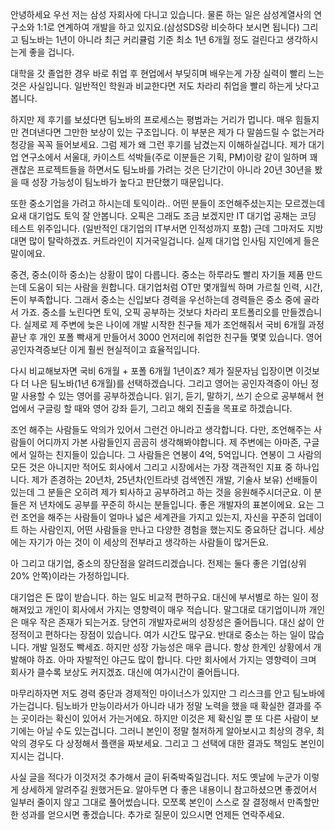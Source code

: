 안녕하세요 우선 저는 삼성 자회사에 다니고 있습니다. 물론 하는 일은 삼성계열사의 연구소와 1:1로 연계하여 개발을 하고 있지요.(삼성SDS랑 비슷하다 보시면 됩니다) 그리고 팀노바는 1년이 아니라 최근 커리큘럼 기준 최소 1년 6개월 정도 걸린다고 생각하시는게 좋을 겁니다.

대학을 갓 졸업한 경우 바로 취업 후 현업에서 부딪히며 배우는게 가장 실력이 빨리 느는 것은 사실입니다. 일반적인 학원과 비교한다면 저도 차라리 취업을 빨리 하는게 낫다고 봅니다. 

하지만 제 후기를 보셨다면 팀노바의 프로세스는 평범과는 거리가 멉니다. 매우 힘들지만 견뎌낸다면 그만한 보상이 있는 구조입니다. 이 부분은 제가 다 말씀드릴 수 없는거라 청강을 꼭꼭 들어보세요. 그럼 제가 왜 그런 후기를 남겼는지 이해하실겁니다. 제가 대기업 연구소에서 서울대, 카이스트 석박들(주로 이분들은 기획, PM)이랑 같이 일하며 꽤 괜찮은 프로젝트들을 하면서도 팀노바를 가려는 것은 단기간이 아니라 20년 30년을 봤을 때 성장 가능성이 팀노바가 높다고 판단했기 때문입니다. 

또한 중소기업을 가려고 하시는데 토익이라.. 어떤 분들이 조언해주셨는지는 모르겠는데 요새 대기업도 토익 잘 안봅니다. 오픽은 그래도 조금 보겠지만 IT 대기업 공채는 코딩 테스트 위주입니다. (일반적인 대기업의 IT부서면 인적성까지 포함) 근데 그마저도 지방대면 많이 탈락하겠죠. 커트라인이 지거국일겁니다. 실제 대기업 인사팀 지인에게 들은 말이에요. 

중견, 중소(이하 중소)는 상황이 많이 다릅니다. 중소는 하루라도 빨리 자기들 제품 만드는데 도움이 되는 사람을 원합니다. 대기업처럼 OT만 몇개월씩 하며 가르칠 인력, 시간, 돈이 부족합니다. 그래서 중소는 신입보다 경력을 우선하는데 경력들은 중소 중에 골라서 가죠. 중소를 노린다면 토익, 오픽 공부하는 것보다 차라리 포트폴리오를 만들겠습니다. 실제로 제 주변에 늦은 나이에 개발 시작한 친구들 제가 조언해줘서 국비 6개월 과정 끝난 후 개인 포폴 빡새게 만들어서 3000 언저리에 취업한 친구들 몇몇 있습니다. 영어 공인자격증보단 이게 훨씬 현실적이고 효율적입니다. 

다시 비교해보자면 국비 6개월 + 포폴 6개월 1년이죠? 제가 질문자님 입장이면 이것보다 더 나은 팀노바(1년 6개월)를 선택하겠습니다. 그리고 영어는 공인자격증이 아닌 정말 사용할 수 있는 영어를 공부하겠습니다. 읽기, 듣기, 말하기, 쓰기 순으로 공부해서 현업에서 구글링 할 때와 영어 강좌 듣기, 그리고 해외 진출을 목표로 하겠습니다.

조언 해주는 사람들도 악의가 있어서 그런건 아니라고 생각합니다. 다만, 조언해주는 사람들이 어디까지 가본 사람들인지 곰곰히 생각해봐야합니다. 제 주변에는 아마존, 구글에서 일하는 친지들이 있습니다. 그 사람들은 연봉이 4억, 5억입니다. 연봉이 그 사람의 모든 것은 아니지만 적어도 회사에서 그리고 시장에서는 가장 객관적인 지표 중 하나입니다. 제가 존경하는 20년차, 25년차(인트라넷 검색엔진 개발, 기술사 보유) 선배들이 있는데 그 분들은 오히려 제가 퇴사하고 공부하려고 하는 것을 응원해주시더군요. 이 분들은 저 년차에도 공부를 꾸준히 하시는 분들입니다. 좋은 개발자의 표본이에요. 요는 그런 조언을 해주는 사람들이 얼마나 넓은 세계관을 가지고 있는지, 자신을 꾸준히 업데이트 하는 사람인지, 어떤 사람들을 만나고 다양한 경험을 했는지도 중요하단 겁니다. 세상에는 자기가 아는 것이 이 세상의 전부라고 생각하는 사람들이 많거든요.

아 그리고 대기업, 중소의 장단점을 알려드리겠습니다. 전제는 둘다 좋은 기업(상위 20% 안쪽)이라는 가정하입니다. 

대기업은 돈 많이 받습니다. 하는 일도 비교적 편하구요. 대신에 부서별로 하는 일이 정해져있고 개인이 회사에서 가지는 영향력이 매우 적습니다. 말그대로 대기업이니까 개인은 매우 작은 존재가 되는거죠. 당연히 개발자로써의 성장성은 줄어듭니다. 대신 삶이 안정적이고 편하다는 장점이 있습니다. 여가 시간도 많구요. 반대로 중소는 하는 일이 많습니다. 개발 일정도 빡세죠. 하지만 성장 가능성은 매우 큽니다. 항상 한계인 상황에서 개발해야 하죠. 아마 자발적인 야근도 많이 합니다. 다만 회사에서 가지는 영향력이 크며 회사가 클수록 보상도 커지겠죠. 대신에 여가시간이 줄어듭니다.

마무리하자면 저도 경력 중단과 경제적인 마이너스가 있지만 그 리스크를 안고 팀노바에 가는겁니다. 팀노바가 만능이라서가 아니라 내가 정말 노력을 했을 때 확실한 결과를 주는 곳이라는 확신이 있어서 가는거에요. 하지만 이것은 제 확신일 뿐 또 다른 사람이 보기에는 아닐 수도 있는겁니다. 그러니 본인이 정말 철저하게 알아보시고 최상의 경우, 최악의 경우도 다 상정해서 플랜을 짜보세요. 그리고 그 선택에 대한 결과도 책임도 본인이 지시는 겁니다. 

사실 글을 적다가 이것저것 추가해서 글이 뒤죽박죽일겁니다. 저도 옛날에 누군가 이렇게 상세하게 알려주길 원했거든요. 알아두면 다 좋은 내용이니 참고하셨으면 좋겠어서 일부러 줄이지 않고 그대로 풀어썼습니다. 모쪼록 본인이 스스로 잘 결정해서 만족할만한 성과를 얻으시면 좋겠습니다. 추가로 질문이 있으시면 언제든 연락주세요.
